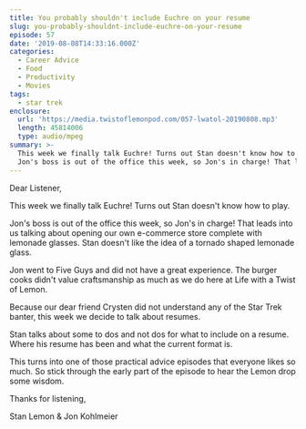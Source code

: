 ```yaml
---
title: You probably shouldn't include Euchre on your resume
slug: you-probably-shouldnt-include-euchre-on-your-resume
episode: 57
date: '2019-08-08T14:33:16.000Z'
categories:
  - Career Advice
  - Food
  - Productivity
  - Movies
tags:
  - star trek
enclosure:
  url: 'https://media.twistoflemonpod.com/057-lwatol-20190808.mp3'
  length: 45814006
  type: audio/mpeg
summary: >-
  This week we finally talk Euchre! Turns out Stan doesn't know how to play.
  Jon's boss is out of the office this week, so Jon's in charge! That leads into
---
```


Dear Listener,

This week we finally talk Euchre! Turns out Stan doesn't know how to play.

Jon's boss is out of the office this week, so Jon's in charge! That leads into us talking about opening our own e-commerce store complete with lemonade glasses. Stan doesn't like the idea of a tornado shaped lemonade glass.

Jon went to Five Guys and did not have a great experience. The burger cooks didn't value craftsmanship as much as we do here at Life with a Twist of Lemon.

Because our dear friend Crysten did not understand any of the Star Trek banter, this week we decide to talk about resumes.

Stan talks about some to dos and not dos for what to include on a resume. Where his resume has been and what the current format is.

This turns into one of those practical advice episodes that everyone likes so much. So stick through the early part of the episode to hear the Lemon drop some wisdom.

Thanks for listening,

Stan Lemon & Jon Kohlmeier


